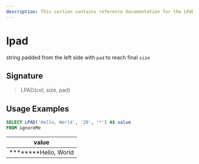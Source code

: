 ```yaml
---
description: This section contains reference documentation for the LPAD function.
---
```


# lpad

string padded from the left side with `pad` to reach final `size`

## Signature

> LPAD(col, size, pad)

## Usage Examples

```sql
SELECT LPAD('Hello, World', '20', '*') AS value
FROM ignoreMe
```

| value                        |
| ---------------------------- |
| \*\*\*\*\*\*\*\*Hello, World |
